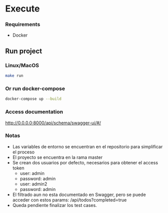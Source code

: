 # Execute
### Requirements
- Docker

## Run project
### Linux/MacOS
```bash
make run
```

### Or run docker-compose
```bash
docker-compose up --build
```


### Access documentation
http://0.0.0.0:8000/api/schema/swagger-ui/#/



### Notas 
- Las variables de entorno se encuentran en el repositorio para simplificar el proceso
- El proyecto se encuentra en la rama master
- Se crean dos usuarios por defecto, necesarios para obtener el access token
  - user: admin
  - password: admin
  - user: admin2
  - password: admin
- El filtrado aun no esta documentado en Swagger, pero se puede acceder con estos params: /api/todos?completed=true
- Queda pendiente finalizar los test cases.
